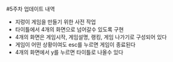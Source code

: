 #5주차 업데이트 내역
* 지렁이 게임을 만들기 위한 사전 작업
* 타이틀에서 4개의 화면으로 넘어갈수 있도록 구현
* 4개의 화면은 게임시작, 게임설명, 랭킹, 게임 나가기로 구성되어 있다
* 게임이 어떤 상황이여도 esc를 누르면 게임이 종료된다
* 4개의 화면에서 y를 누르면 타이틀로 나올수 있다
